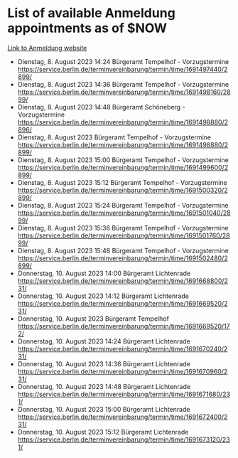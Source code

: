 # List of available Anmeldung appointments as of $NOW
[Link to Anmeldung website](https://service.berlin.de/terminvereinbarung/termin/tag.php?termin=1&anliegen[]=120686&dienstleisterlist=122210,122217,327316,122219,327312,122227,327314,122231,327346,122243,327348,122254,122252,329742,122260,329745,122262,329748,122271,327278,122273,327274,122277,327276,330436,122280,327294,122282,327290,122284,327292,122291,327270,122285,327266,122286,327264,122296,327268,150230,329760,122297,327286,122294,327284,122312,329763,122314,329775,122304,327330,122311,327334,122309,327332,317869,122281,327352,122279,329772,122283,122276,327324,122274,327326,122267,329766,122246,327318,122251,327320,122257,327322,122208,327298,122226,327300&herkunft=http%3A%2F%2Fservice.berlin.de%2Fdienstleistung%2F120686%2F)
- Dienstag, 8. August 2023 14:24 Bürgeramt Tempelhof - Vorzugstermine https://service.berlin.de/terminvereinbarung/termin/time/1691497440/2899/
- Dienstag, 8. August 2023 14:36 Bürgeramt Tempelhof - Vorzugstermine https://service.berlin.de/terminvereinbarung/termin/time/1691498160/2899/
- Dienstag, 8. August 2023 14:48 Bürgeramt Schöneberg - Vorzugstermine https://service.berlin.de/terminvereinbarung/termin/time/1691498880/2896/
- Dienstag, 8. August 2023  Bürgeramt Tempelhof - Vorzugstermine https://service.berlin.de/terminvereinbarung/termin/time/1691498880/2899/
- Dienstag, 8. August 2023 15:00 Bürgeramt Tempelhof - Vorzugstermine https://service.berlin.de/terminvereinbarung/termin/time/1691499600/2899/
- Dienstag, 8. August 2023 15:12 Bürgeramt Tempelhof - Vorzugstermine https://service.berlin.de/terminvereinbarung/termin/time/1691500320/2899/
- Dienstag, 8. August 2023 15:24 Bürgeramt Tempelhof - Vorzugstermine https://service.berlin.de/terminvereinbarung/termin/time/1691501040/2899/
- Dienstag, 8. August 2023 15:36 Bürgeramt Tempelhof - Vorzugstermine https://service.berlin.de/terminvereinbarung/termin/time/1691501760/2899/
- Dienstag, 8. August 2023 15:48 Bürgeramt Tempelhof - Vorzugstermine https://service.berlin.de/terminvereinbarung/termin/time/1691502480/2899/
- Donnerstag, 10. August 2023 14:00 Bürgeramt Lichtenrade https://service.berlin.de/terminvereinbarung/termin/time/1691668800/231/
- Donnerstag, 10. August 2023 14:12 Bürgeramt Lichtenrade https://service.berlin.de/terminvereinbarung/termin/time/1691669520/231/
- Donnerstag, 10. August 2023  Bürgeramt Tempelhof https://service.berlin.de/terminvereinbarung/termin/time/1691669520/172/
- Donnerstag, 10. August 2023 14:24 Bürgeramt Lichtenrade https://service.berlin.de/terminvereinbarung/termin/time/1691670240/231/
- Donnerstag, 10. August 2023 14:36 Bürgeramt Lichtenrade https://service.berlin.de/terminvereinbarung/termin/time/1691670960/231/
- Donnerstag, 10. August 2023 14:48 Bürgeramt Lichtenrade https://service.berlin.de/terminvereinbarung/termin/time/1691671680/231/
- Donnerstag, 10. August 2023 15:00 Bürgeramt Lichtenrade https://service.berlin.de/terminvereinbarung/termin/time/1691672400/231/
- Donnerstag, 10. August 2023 15:12 Bürgeramt Lichtenrade https://service.berlin.de/terminvereinbarung/termin/time/1691673120/231/
